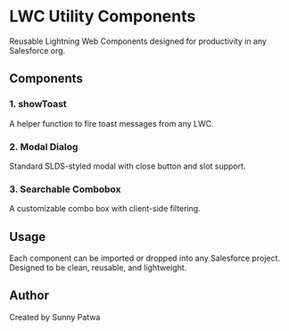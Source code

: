 # LWC Utility Components

Reusable Lightning Web Components designed for productivity in any Salesforce org.

## Components

### 1. showToast

A helper function to fire toast messages from any LWC.

### 2. Modal Dialog

Standard SLDS-styled modal with close button and slot support.

### 3. Searchable Combobox

A customizable combo box with client-side filtering.

## Usage

Each component can be imported or dropped into any Salesforce project. Designed to be clean, reusable, and lightweight.

## Author

Created by Sunny Patwa
